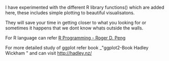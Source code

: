 I have experimented with the different R library functions() which are added here, these includes simple plotting to beautiful visualisatons. 

They will save your time in getting closer to what you looking for or sometimes it happens that we dont know whats outside the walls.

For R language can refer [R Programming - Roger D. Peng](https://www.goodreads.com/book/show/25358081-r-programming-for-data-science)

For more detailed study of ggplot refer book _"ggplot2-Book Hadley Wickham " and can visit http://hadley.nz/
